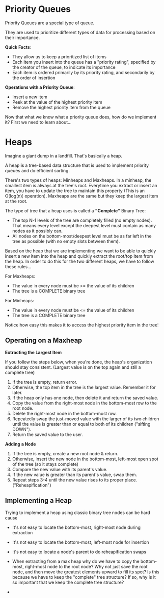 # Priority Queues
Priority Queues are a special type of queue. 

They are used to prioritize different types of data for processing based on their importance.

**Quick Facts**:
- They allow us to keep a prioritized list of items
- Each item you insert into the queue has a "priority rating", specified by the creator of the queue, to indicate its importance
- Each item is ordered primarily by its priority rating, and secondarily by the order of insertion

**Operations with a Priority Queue**:
- Insert a new item
- Peek at the value of the highest priority item
- Remove the highest priority item from the queue

Now that what we know what a priority queue does, how do we implement it? First we need to learn about...

# Heaps
Imagine a giant dump in a landfill. That's basically a heap. 

A heap is a tree-based data structure that is used to implement priority queues and do efficient sorting.

There's two types of heaps: Minheaps and Maxheaps. In a minheap, the smallest item is always at the tree's root. Everytime you extract or insert an item, you have to update the tree to maintain this property (This is an O(log(n)) operation). Maxheaps are the same but they keep the largest item at the root. 

The type of tree that a heap uses is called a **"Complete"** Binary Tree:
- The top N-1 levels of the tree are completely filled (no empty nodes). That means every level except the deepest level must contain as many nodes as it possibly can.
- All nodes on the bottom-most/deepest level must be as far left in the tree as possible (with no empty slots between them). 

Based on the heap that we are implementing we want to be able to quickly insert a new item into the heap and quickly extract the root/top item from the heap. In order to do this for the two different heaps, we have to follow these rules...

For Maxheaps:
- The value in every node must be >= the value of its children
- The tree is a COMPLETE binary tree

For Minheaps:
- The value in every node must be <= the value of its children
- The tree is a COMPLETE binary tree

Notice how easy this makes it to access the highest priority item in the tree!

## Operating on a Maxheap

**Extracting the Largest Item**

If you follow the steps below, when you're done, the heap's organization should stay consistent. (Largest value is on the top again and still a complete tree)
1. If the tree is empty, return error.
2. Otherwise, the top item in the tree is the largest value. Remember it for later.
3. If the heap only has one node, then delete it and return the saved value.
4. Copy the value from the right-most node in the bottom-most row to the root node.
5. Delete the right-most node in the bottom-most row.
6. Repeatedly swap the just-moved value with the larger of its two children until the value is greater than or equal to both of its children ("sifting DOWN").
7. Return the saved value to the user.

**Adding a Node**
1. If the tree is empty, create a new root node & return.
2. Otherwise, insert the new node in the bottom-most, left-most open spot of the tree (so it stays complete)
3. Compare the new value with its parent's value.
4. If the new value is greater than its parent's value, swap them.
5. Repeat steps 3-4 until the new value rises to its proper place. ("Reheapification")

## Implementing a Heap

Trying to implement a heap using classic binary tree nodes can be hard cause
- It's not easy to locate the bottom-most, right-most node during extraction
- It's not easy to locate the bottom-most, left-most node for insertion
- It's not easy to locate a node's parent to do reheapification swaps



-    When extracting from a max heap why do we have to copy the bottom-most, right-most node to the root node? Why not just save the root node, and then move the greatest elements upward to fill its spot? Is this because we have to keep the "complete" tree structure? If so, why is it so important that we keep the complete tree structure?
- 

